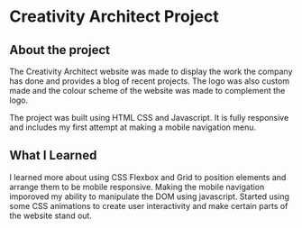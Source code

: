 # Creativity Architect Project

## About the project

The Creativity Architect website was made to display the work the company has done and provides a blog of recent projects. The logo was also custom made and the colour scheme of the website was made to complement the logo.

The project was built using HTML CSS and Javascript. It is fully responsive and includes my first attempt at making
a mobile navigation menu.

## What I Learned

I learned more about using CSS Flexbox and Grid to position elements and arrange them to be mobile responsive.
Making the mobile navigation imporoved my ability to manipulate the DOM using javascript. Started using some CSS
animations to create user interactivity and make certain parts of the website stand out.
